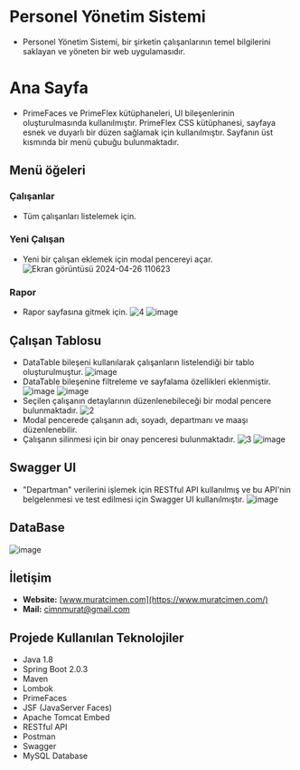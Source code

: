 # Personel Yönetim Sistemi
*  Personel Yönetim Sistemi, bir şirketin çalışanlarının temel bilgilerini saklayan ve yöneten bir web uygulamasıdır.

# Ana Sayfa
*  PrimeFaces ve PrimeFlex kütüphaneleri, UI bileşenlerinin oluşturulmasında kullanılmıştır. PrimeFlex CSS kütüphanesi, sayfaya esnek ve duyarlı bir düzen sağlamak için kullanılmıştır.
Sayfanın üst kısmında bir menü çubuğu bulunmaktadır. 
## Menü öğeleri
### Çalışanlar  
*  Tüm çalışanları listelemek için.
### Yeni Çalışan
*  Yeni bir çalışan eklemek için modal pencereyi açar.
![Ekran görüntüsü 2024-04-26 110623](https://github.com/muratcimen/personelmanagementsystem/assets/41141844/723d0f29-1c7b-4e30-b7df-da7ae1b7f62a)
### Rapor 
*  Rapor sayfasına gitmek için.
![4](https://github.com/muratcimen/personelmanagementsystem/assets/41141844/44b6931a-eccb-4d3b-9bfc-6dec2f6818d4)
![image](https://github.com/muratcimen/personelmanagementsystem/assets/41141844/7481f580-9ae0-4a10-805a-8cca6e459d52)
## Çalışan Tablosu
*  DataTable bileşeni kullanılarak çalışanların listelendiği bir tablo oluşturulmuştur. 
![image](https://github.com/muratcimen/personelmanagementsystem/assets/41141844/f7909294-957e-4d49-8930-91d30b7efc15)
*  DataTable bileşenine filtreleme ve sayfalama özellikleri eklenmiştir.
![image](https://github.com/muratcimen/personelmanagementsystem/assets/41141844/eef5da95-de62-44c3-957b-7735d68829bd)
![image](https://github.com/muratcimen/personelmanagementsystem/assets/41141844/bc0aee1c-a5f4-4346-9710-8ae2a90c8761)
*  Seçilen çalışanın detaylarının düzenlenebileceği bir modal pencere bulunmaktadır.
![2](https://github.com/muratcimen/personelmanagementsystem/assets/41141844/bb7a9480-0d70-42fc-824c-34dc7a0b8d13)
*  Modal pencerede çalışanın adı, soyadı, departmanı ve maaşı düzenlenebilir.
*  Çalışanın silinmesi için bir onay penceresi bulunmaktadır.
![3](https://github.com/muratcimen/personelmanagementsystem/assets/41141844/e4723ff9-023f-4333-93aa-bea924b701d0)
![image](https://github.com/muratcimen/personelmanagementsystem/assets/41141844/f1c329f9-d7ec-4f81-8cd5-a029c6c6aa32)

## Swagger UI
* "Departman" verilerini işlemek için RESTful API kullanılmış ve bu API'nin belgelenmesi ve test edilmesi için Swagger UI kullanılmıştır.
![image](https://github.com/muratcimen/personelmanagementsystem/assets/41141844/dd1f3ae3-dd23-4a74-a19a-a3d178381e98)
## DataBase
![image](https://github.com/muratcimen/personelmanagementsystem/assets/41141844/231bdd8a-aa04-4e5d-bc72-a8a29378a6f0)

## İletişim

- **Website:** [www.muratcimen.com](https://www.muratcimen.com/)
- **Mail:** cimnmurat@gmail.com

## Projede Kullanılan Teknolojiler

- Java 1.8
- Spring Boot 2.0.3
- Maven
- Lombok
- PrimeFaces
- JSF (JavaServer Faces)
- Apache Tomcat Embed
- RESTful API
- Postman
- Swagger 
- MySQL Database





